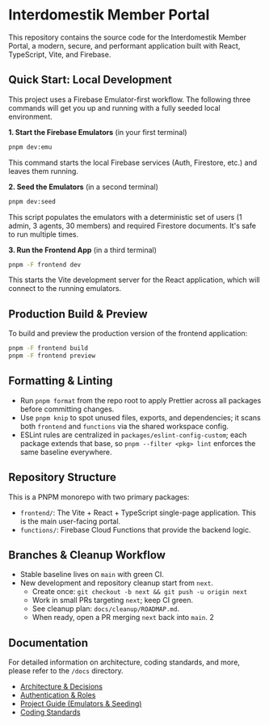 # Interdomestik Member Portal

This repository contains the source code for the Interdomestik Member Portal, a modern, secure, and performant application built with React, TypeScript, Vite, and Firebase.

<!-- ![Screenshot of the member portal dashboard](./docs/assets/screenshot.png) -->

## Quick Start: Local Development

This project uses a Firebase Emulator-first workflow. The following three commands will get you up and running with a fully seeded local environment.

**1. Start the Firebase Emulators** (in your first terminal)

```bash
pnpm dev:emu
```

This command starts the local Firebase services (Auth, Firestore, etc.) and leaves them running.

**2. Seed the Emulators** (in a second terminal)

```bash
pnpm dev:seed
```

This script populates the emulators with a deterministic set of users (1 admin, 3 agents, 30 members) and required Firestore documents. It's safe to run multiple times.

**3. Run the Frontend App** (in a third terminal)

```bash
pnpm -F frontend dev
```

This starts the Vite development server for the React application, which will connect to the running emulators.

## Production Build & Preview

To build and preview the production version of the frontend application:

```bash
pnpm -F frontend build
pnpm -F frontend preview
```

## Formatting & Linting

- Run `pnpm format` from the repo root to apply Prettier across all packages before committing changes.
- Use `pnpm knip` to spot unused files, exports, and dependencies; it scans both `frontend` and `functions` via the shared workspace config.
- ESLint rules are centralized in `packages/eslint-config-custom`; each package extends that base, so `pnpm --filter <pkg> lint` enforces the same baseline everywhere.

## Repository Structure

This is a PNPM monorepo with two primary packages:

- `frontend/`: The Vite + React + TypeScript single-page application. This is the main user-facing portal.
- `functions/`: Firebase Cloud Functions that provide the backend logic.

## Branches & Cleanup Workflow

- Stable baseline lives on `main` with green CI.
- New development and repository cleanup start from `next`.
  - Create once: `git checkout -b next && git push -u origin next`
  - Work in small PRs targeting `next`; keep CI green.
  - See cleanup plan: `docs/cleanup/ROADMAP.md`.
  - When ready, open a PR merging `next` back into `main`.
    2

## Documentation

For detailed information on architecture, coding standards, and more, please refer to the `/docs` directory.

- [Architecture & Decisions](./docs/adr.md)
- [Authentication & Roles](./docs/AUTH.md)
- [Project Guide (Emulators & Seeding)](./docs/PROJECT_GUIDE.md)
- [Coding Standards](./docs/STYLEGUIDE.md)
